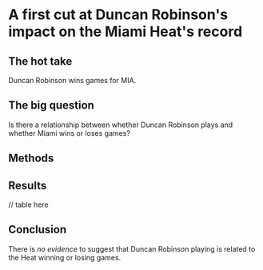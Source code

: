 # A first cut at Duncan Robinson's impact on the Miami Heat's record


## The hot take
Duncan Robinson wins games for MIA.


## The big question
Is there a relationship between whether Duncan Robinson plays and whether Miami wins or loses games?


## Methods



## Results


// table here


## Conclusion
There is *no evidence* to suggest that Duncan Robinson playing is related to the Heat winning or losing games.

